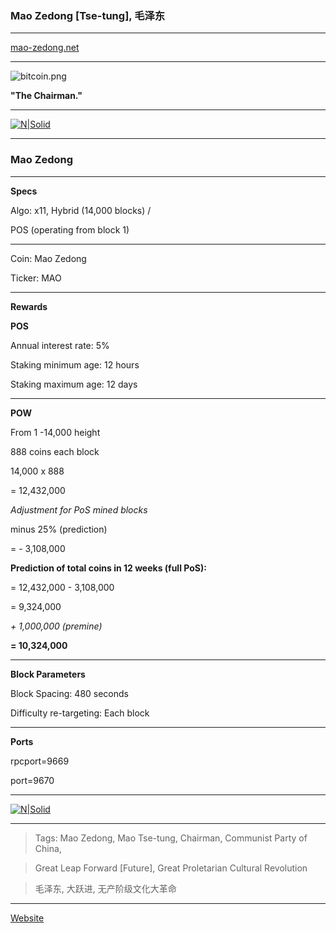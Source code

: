 ### Mao Zedong [Tse-tung], 毛泽东 ###

-----


[mao-zedong.net](http://mao-zedong.net)


-----

![bitcoin.png](https://bitbucket.org/repo/yp89q4d/images/2306709604-bitcoin.png)




**"The Chairman."**

----

[![N|Solid](https://upload.wikimedia.org/wikipedia/commons/thumb/6/6d/Flag_of_the_Chinese_Communist_Party.svg/800px-Flag_of_the_Chinese_Communist_Party.svg.png)](https://nodesource.com/products/nsolid)


-----



### Mao Zedong ###

-----

**Specs**


Algo: x11, Hybrid (14,000 blocks) / 

POS (operating from block 1)

-----

Coin: Mao Zedong

Ticker: MAO

-----

**Rewards**


**POS**

Annual interest rate: 5% 

Staking minimum age: 12 hours

Staking maximum age: 12 days

-----

**POW** 

From 1 -14,000 height

888 coins each block

14,000 x 888

= 12,432,000

*Adjustment for PoS mined blocks*

minus 25% (prediction)

= - 3,108,000

**Prediction of total coins in 12 weeks (full PoS):**

= 12,432,000 - 3,108,000

= 9,324,000

*+ 1,000,000 (premine)*

**= 10,324,000**

-----

**Block Parameters**


Block Spacing: 480 seconds

Difficulty re-targeting: Each block

-----

**Ports**


rpcport=9669

port=9670

-----



[![N|Solid](http://www.kabulmagazine.com/wp-content/uploads/2016/12/mao-poster-revolution1-600x414.jpg)](https://nodesource.com/products/nsolid)

-----

> Tags: Mao Zedong, Mao Tse-tung, Chairman, Communist Party of China, 

> Great Leap Forward [Future], Great Proletarian Cultural Revolution

> 毛泽东, 大跃进, 无产阶级文化大革命

-----


[Website](http://mao-zedong.net)